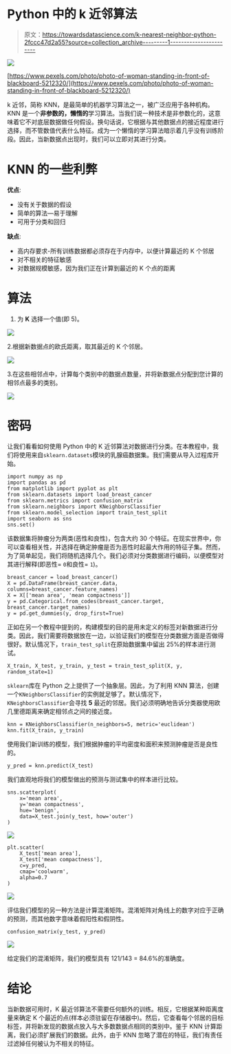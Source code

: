 # Python 中的 k 近邻算法

> 原文：<https://towardsdatascience.com/k-nearest-neighbor-python-2fccc47d2a55?source=collection_archive---------1----------------------->

![](img/5f67ef9cc7d04a120c6c175c6b4473ca.png)

[https://www.pexels.com/photo/photo-of-woman-standing-in-front-of-blackboard-5212320/](https://www.pexels.com/photo/photo-of-woman-standing-in-front-of-blackboard-5212320/)

k 近邻，简称 KNN，是最简单的机器学习算法之一，被广泛应用于各种机构。KNN 是一个**非参数的，懒惰的**学习算法。当我们说一种技术是非参数化的，这意味着它不对底层数据做任何假设。换句话说，它根据与其他数据点的接近程度进行选择，而不管数值代表什么特征。成为一个懒惰的学习算法暗示着几乎没有训练阶段。因此，当新数据点出现时，我们可以立即对其进行分类。

# KNN 的一些利弊

**优点**:

*   没有关于数据的假设
*   简单的算法—易于理解
*   可用于分类和回归

**缺点**:

*   高内存要求-所有训练数据都必须存在于内存中，以便计算最近的 K 个邻居
*   对不相关的特征敏感
*   对数据规模敏感，因为我们正在计算到最近的 K 个点的距离

# 算法

1.  为 **K** 选择一个值(即 5)。

![](img/016f274923df32ceca1182ba198ff9bf.png)

2.根据新数据点的欧氏距离，取其最近的 K 个邻居。

![](img/8018f6f2292133a8943645c20983decc.png)

3.在这些相邻点中，计算每个类别中的数据点数量，并将新数据点分配到您计算的相邻点最多的类别。

![](img/ce3781cdb643e6d4d0593fcbef9f4be5.png)

# 密码

让我们看看如何使用 Python 中的 K 近邻算法对数据进行分类。在本教程中，我们将使用来自`sklearn.datasets`模块的乳腺癌数据集。我们需要从导入过程库开始。

```
import numpy as np
import pandas as pd
from matplotlib import pyplot as plt
from sklearn.datasets import load_breast_cancer
from sklearn.metrics import confusion_matrix
from sklearn.neighbors import KNeighborsClassifier
from sklearn.model_selection import train_test_split
import seaborn as sns
sns.set()
```

该数据集将肿瘤分为两类(恶性和良性)，包含大约 30 个特征。在现实世界中，你可以查看相关性，并选择在确定肿瘤是否为恶性时起最大作用的特征子集。然而，为了简单起见，我们将随机选择几个。我们必须对分类数据进行编码，以便模型对其进行解释(即恶性= `0`和良性= `1`)。

```
breast_cancer = load_breast_cancer()
X = pd.DataFrame(breast_cancer.data, columns=breast_cancer.feature_names)
X = X[['mean area', 'mean compactness']]
y = pd.Categorical.from_codes(breast_cancer.target, breast_cancer.target_names)
y = pd.get_dummies(y, drop_first=True)
```

正如在另一个教程中提到的，构建模型的目的是用未定义的标签对新数据进行分类。因此，我们需要将数据放在一边，以验证我们的模型在分类数据方面是否做得很好。默认情况下，`train_test_split`在原始数据集中留出 25%的样本进行测试。

```
X_train, X_test, y_train, y_test = train_test_split(X, y, random_state=1)
```

`sklearn`库在 Python 之上提供了一个抽象层。因此，为了利用 KNN 算法，创建一个`KNeighborsClassifier`的实例就足够了。默认情况下，`KNeighborsClassifier`会寻找 **5** 最近的邻居。我们必须明确地告诉分类器使用欧几里德距离来确定相邻点之间的接近度。

```
knn = KNeighborsClassifier(n_neighbors=5, metric='euclidean')
knn.fit(X_train, y_train)
```

使用我们新训练的模型，我们根据肿瘤的平均密度和面积来预测肿瘤是否是良性的。

```
y_pred = knn.predict(X_test)
```

我们直观地将我们的模型做出的预测与测试集中的样本进行比较。

```
sns.scatterplot(
    x='mean area',
    y='mean compactness',
    hue='benign',
    data=X_test.join(y_test, how='outer')
)
```

![](img/b6e2a45285593c5fe34fc9a48f58efdb.png)

```
plt.scatter(
    X_test['mean area'],
    X_test['mean compactness'],
    c=y_pred,
    cmap='coolwarm',
    alpha=0.7
)
```

![](img/3699a23b759b961595636bb9f64ced8a.png)

评估我们模型的另一种方法是计算混淆矩阵。混淆矩阵对角线上的数字对应于正确的预测，而其他数字意味着假阳性和假阴性。

```
confusion_matrix(y_test, y_pred)
```

![](img/2e5f99adbae1c49de9bd87c9193a8fa5.png)

给定我们的混淆矩阵，我们的模型具有 121/143 = 84.6%的准确度。

# 结论

当新数据可用时，K 最近邻算法不需要任何额外的训练。相反，它根据某种距离度量来确定 K 个最近的点(样本必须驻留在存储器中)。然后，它查看每个邻居的目标标签，并将新发现的数据点放入与大多数数据点相同的类别中。鉴于 KNN 计算距离，我们必须扩展我们的数据。此外，由于 KNN 忽略了潜在的特征，我们有责任过滤掉任何被认为不相关的特征。